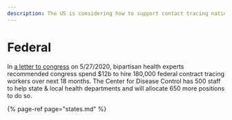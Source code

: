 ```yaml
---
description: The US is considering how to support contact tracing nationally
---
```


# Federal

In [a letter to congress](https://apps.npr.org/documents/document.html?id=6877567-Bipartisan-Public-Health-Leaders-Letter-on) on 5/27/2020, bipartisan health experts recommended congress spend $12b to hire 180,000 federal contract tracing workers over next 18 months. The Center for Disease Control has 500 staff to help state & local health departments and will allocate 650 more positions to do so.

{% page-ref page="states.md" %}

